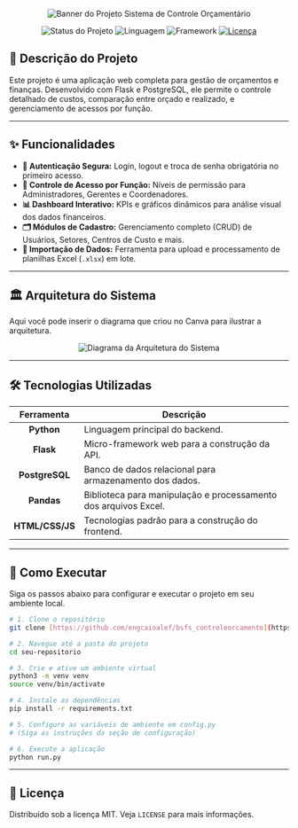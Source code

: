 <p align="center">
  <img src="assets/banner.png" alt="Banner do Projeto Sistema de Controle Orçamentário"/>
</p>

<p align="center">
  <img alt="Status do Projeto" src="https://img.shields.io/badge/STATUS-EM%20DESENVOLVIMENTO-yellow">
  <img alt="Linguagem" src="https://img.shields.io/badge/LINGUAGEM-PYTHON-blue">
  <img alt="Framework" src="https://img.shields.io/badge/FRAMEWORK-FLASK-gray">
  <a href="https://opensource.org/licenses/MIT">
    <img alt="Licença" src="https://img.shields.io/badge/License-MIT-yellow.svg">
  </a>
</p>

## 📝 Descrição do Projeto

Este projeto é uma aplicação web completa para gestão de orçamentos e finanças. Desenvolvido com Flask e PostgreSQL, ele permite o controle detalhado de custos, comparação entre orçado e realizado, e gerenciamento de acessos por função.

---

## ✨ Funcionalidades

-   **🔑 Autenticação Segura:** Login, logout e troca de senha obrigatória no primeiro acesso.
-   **🔐 Controle de Acesso por Função:** Níveis de permissão para Administradores, Gerentes e Coordenadores.
-   **📊 Dashboard Interativo:** KPIs e gráficos dinâmicos para análise visual dos dados financeiros.
-   **🗂️ Módulos de Cadastro:** Gerenciamento completo (CRUD) de Usuários, Setores, Centros de Custo e mais.
-   **📄 Importação de Dados:** Ferramenta para upload e processamento de planilhas Excel (`.xlsx`) em lote.

---

## 🏛️ Arquitetura do Sistema

Aqui você pode inserir o diagrama que criou no Canva para ilustrar a arquitetura.

<p align="center">
  <img src="assets/arquitetura.png" alt="Diagrama da Arquitetura do Sistema"/>
</p>

---

## 🛠️ Tecnologias Utilizadas

| Ferramenta | Descrição |
| :---: | --- |
| **Python** | Linguagem principal do backend. |
| **Flask** | Micro-framework web para a construção da API. |
| **PostgreSQL** | Banco de dados relacional para armazenamento dos dados. |
| **Pandas** | Biblioteca para manipulação e processamento dos arquivos Excel. |
| **HTML/CSS/JS**| Tecnologias padrão para a construção do frontend. |

---

## 🚀 Como Executar

Siga os passos abaixo para configurar e executar o projeto em seu ambiente local.

```bash
# 1. Clone o repositório
git clone [https://github.com/engcaioalef/bsfs_controleorcamento](https://github.com/engcaioalef/bsfs_controleorcamento)

# 2. Navegue até a pasta do projeto
cd seu-repositorio

# 3. Crie e ative um ambiente virtual
python3 -m venv venv
source venv/bin/activate

# 4. Instale as dependências
pip install -r requirements.txt

# 5. Configure as variáveis de ambiente em config.py
# (Siga as instruções da seção de configuração)

# 6. Execute a aplicação
python run.py
```

---

## 📄 Licença

Distribuído sob a licença MIT. Veja `LICENSE` para mais informações.
